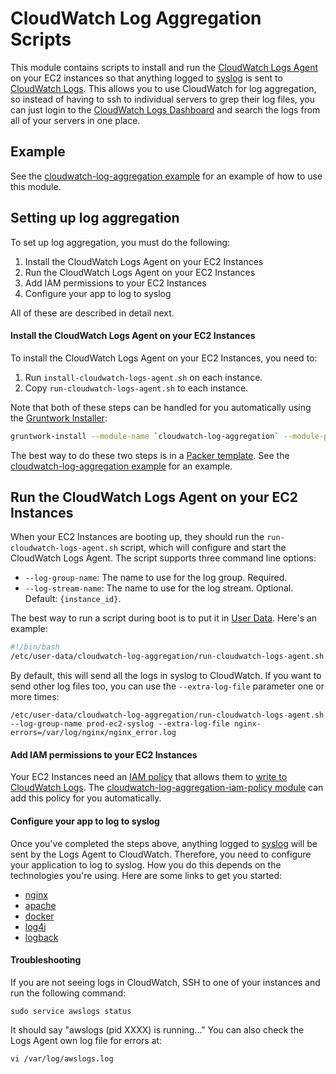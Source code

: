 # CloudWatch Log Aggregation Scripts

This module contains scripts to install and run the [CloudWatch Logs
Agent](http://docs.aws.amazon.com/AmazonCloudWatch/latest/DeveloperGuide/QuickStartEC2Instance.html) on your EC2
instances so that anything logged to [syslog](https://en.wikipedia.org/wiki/Syslog) is sent to [CloudWatch
Logs](http://docs.aws.amazon.com/AmazonCloudWatch/latest/DeveloperGuide/WhatIsCloudWatchLogs.html). This allows you to
use CloudWatch for log aggregation, so instead of having to ssh to individual servers to grep their log files, you can
just login to the [CloudWatch Logs Dashboard](https://console.aws.amazon.com/cloudwatch/home#logs:) and search the
logs from all of your servers in one place.

## Example

See the [cloudwatch-log-aggregation example](/examples/cloudwatch-log-aggregation) for an example of how to use this
module.

## Setting up log aggregation

To set up log aggregation, you must do the following:

1. Install the CloudWatch Logs Agent on your EC2 Instances
2. Run the CloudWatch Logs Agent on your EC2 Instances
3. Add IAM permissions to your EC2 Instances
4. Configure your app to log to syslog

All of these are described in detail next.

#### Install the CloudWatch Logs Agent on your EC2 Instances

To install the CloudWatch Logs Agent on your EC2 Instances, you need to:

1. Run `install-cloudwatch-logs-agent.sh` on each instance.
2. Copy `run-cloudwatch-logs-agent.sh` to each instance.

Note that both of these steps can be handled for you automatically using the
[Gruntwork Installer](https://github.com/gruntwork-io/gruntwork-installer):

```bash
gruntwork-install --module-name `cloudwatch-log-aggregation` --module-param aws-region=us-east-1
```

The best way to do these two steps is in a [Packer template](https://www.packer.io/). See the
[cloudwatch-log-aggregation example](/examples/cloudwatch-log-aggregation) for an example.

## Run the CloudWatch Logs Agent on your EC2 Instances

When your EC2 Instances are booting up, they should run the `run-cloudwatch-logs-agent.sh` script, which will configure
and start the CloudWatch Logs Agent. The script supports three command line options:

* `--log-group-name`: The name to use for the log group. Required.
* `--log-stream-name`: The name to use for the log stream. Optional. Default: `{instance_id}`.

The best way to run a script during boot is to put it in [User
Data](http://docs.aws.amazon.com/AWSEC2/latest/UserGuide/user-data.html#user-data-shell-scripts). Here's an example:

```bash
#!/bin/bash
/etc/user-data/cloudwatch-log-aggregation/run-cloudwatch-logs-agent.sh --log-group-name prod-ec2-syslog
```

By default, this will send all the logs in syslog to CloudWatch. If you want to send other log files too, you can
use the `--extra-log-file` parameter one or more times:

```
/etc/user-data/cloudwatch-log-aggregation/run-cloudwatch-logs-agent.sh --log-group-name prod-ec2-syslog --extra-log-file nginx-errors=/var/log/nginx/nginx_error.log
```

#### Add IAM permissions to your EC2 Instances

Your EC2 Instances need an [IAM policy](http://docs.aws.amazon.com/IAM/latest/UserGuide/access_policies.html) that
allows them to [write to CloudWatch
Logs](http://docs.aws.amazon.com/AmazonCloudWatch/latest/DeveloperGuide/QuickStartEC2Instance.html#d0e22325). The
[cloudwatch-log-aggregation-iam-policy module](../cloudwatch-log-aggregation-iam-policy) can add this policy for you
automatically.

#### Configure your app to log to syslog

Once you've completed the steps above, anything logged to [syslog](https://en.wikipedia.org/wiki/Syslog) will be sent
by the Logs Agent to CloudWatch. Therefore, you need to configure your application to log to syslog. How you do this
depends on the technologies you're using. Here are some links to get you started:

* [nginx](http://nginx.org/en/docs/syslog.html)
* [apache](https://httpd.apache.org/docs/2.2/en/logs.html)
* [docker](https://docs.docker.com/engine/admin/logging/overview/)
* [log4j](https://logging.apache.org/log4j/1.2/apidocs/org/apache/log4j/net/SyslogAppender.html)
* [logback](http://logback.qos.ch/manual/appenders.html#SyslogAppender)

#### Troubleshooting

If you are not seeing logs in CloudWatch, SSH to one of your instances and run the following command:

```
sudo service awslogs status
```

It should say "awslogs (pid  XXXX) is running..." You can also check the Logs Agent own log file for errors at:

```
vi /var/log/awslogs.log
```
